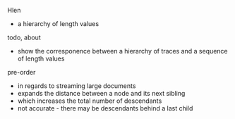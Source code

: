 
Hlen
- a hierarchy of length values

todo, about
- show the corresponence between
  a hierarchy of traces and
  a sequence of length values

pre-order
- in regards to streaming large documents
- expands the distance between a node and its next sibling
- which increases the total number of descendants
- not accurate - there may be descendants behind a last child
